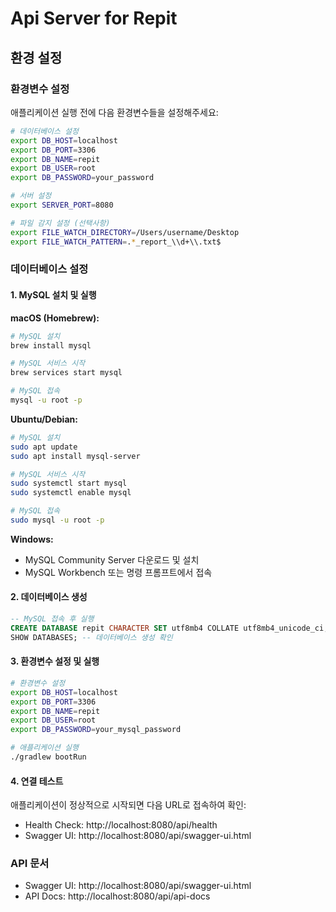 # Api Server for Repit

## 환경 설정

### 환경변수 설정

애플리케이션 실행 전에 다음 환경변수들을 설정해주세요:

```bash
# 데이터베이스 설정
export DB_HOST=localhost
export DB_PORT=3306
export DB_NAME=repit
export DB_USER=root
export DB_PASSWORD=your_password

# 서버 설정
export SERVER_PORT=8080

# 파일 감지 설정 (선택사항)
export FILE_WATCH_DIRECTORY=/Users/username/Desktop
export FILE_WATCH_PATTERN=.*_report_\\d+\\.txt$
```

### 데이터베이스 설정

#### 1. MySQL 설치 및 실행

**macOS (Homebrew):**
```bash
# MySQL 설치
brew install mysql

# MySQL 서비스 시작
brew services start mysql

# MySQL 접속
mysql -u root -p
```

**Ubuntu/Debian:**
```bash
# MySQL 설치
sudo apt update
sudo apt install mysql-server

# MySQL 서비스 시작
sudo systemctl start mysql
sudo systemctl enable mysql

# MySQL 접속
sudo mysql -u root -p
```

**Windows:**
- MySQL Community Server 다운로드 및 설치
- MySQL Workbench 또는 명령 프롬프트에서 접속

#### 2. 데이터베이스 생성

```sql
-- MySQL 접속 후 실행
CREATE DATABASE repit CHARACTER SET utf8mb4 COLLATE utf8mb4_unicode_ci;
SHOW DATABASES; -- 데이터베이스 생성 확인
```

#### 3. 환경변수 설정 및 실행

```bash
# 환경변수 설정
export DB_HOST=localhost
export DB_PORT=3306
export DB_NAME=repit
export DB_USER=root
export DB_PASSWORD=your_mysql_password

# 애플리케이션 실행
./gradlew bootRun
```

#### 4. 연결 테스트

애플리케이션이 정상적으로 시작되면 다음 URL로 접속하여 확인:
- Health Check: http://localhost:8080/api/health
- Swagger UI: http://localhost:8080/api/swagger-ui.html

### API 문서

- Swagger UI: http://localhost:8080/api/swagger-ui.html
- API Docs: http://localhost:8080/api/api-docs